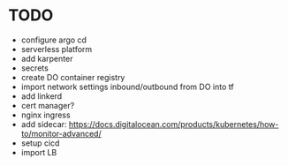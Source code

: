 # TODO

- configure argo cd
- serverless platform
- add karpenter
- secrets
- create DO container registry
- import network settings inbound/outbound from DO into tf
- add linkerd
- cert manager?
- nginx ingress
- add sidecar: https://docs.digitalocean.com/products/kubernetes/how-to/monitor-advanced/
- setup cicd
- import LB
